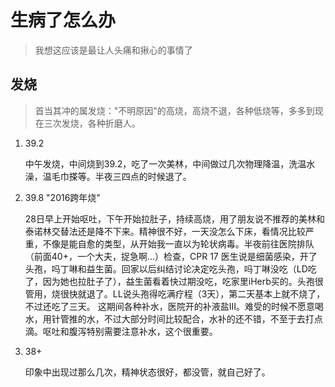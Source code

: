生病了怎么办
===

>我想这应该是最让人头痛和揪心的事情了

发烧
---

>首当其冲的属发烧："不明原因"的高烧，高烧不退，各种低烧等，多多到现在三次发烧，各种折磨人。

1. 39.2

    中午发烧，中间烧到39.2，吃了一次美林，中间做过几次物理降温，洗温水澡，温毛巾搽等。半夜三四点的时候退了。

2. 39.8 "2016跨年烧"

    28日早上开始呕吐，下午开始拉肚子，持续高烧，用了朋友说不推荐的美林和泰诺林交替法还是降不下来。精神很不好，一天没怎么下床，看情况比较严重，不像是能自愈的类型，从开始我一直以为轮状病毒。半夜前往医院排队（前面40+，一个大夫，捉急啊...）检查，CPR 17 医生说是细菌感染，开了头孢，吗丁啉和益生菌。回家以后纠结讨论决定吃头孢，吗丁啉没吃（LD吃了，因为她也拉肚子了），益生菌看着快过期没吃，吃家里iHerb买的。头孢很管用，烧很快就退了。LL说头孢得吃满疗程（3天），第二天基本上就不烧了，不过还吃了三天。
    这期间各种补水，医院开的补液盐III。难受的时候不愿意喝水，用针管推的水，不过大部分时间比较配合，水补的还不错，不至于去打点滴。呕吐和腹泻特别需要注意补水，这个很重要。

3. 38+

    印象中出现过那么几次，精神状态很好，都没管，就自己好了。
